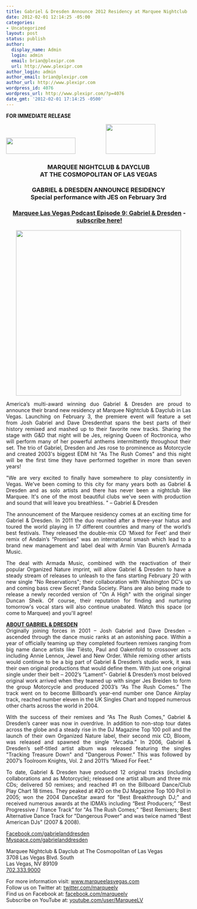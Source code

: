 ```yaml
---
title: Gabriel & Dresden Announce 2012 Residency at Marquee Nightclub
date: 2012-02-01 12:14:25 -05:00
categories:
- Uncategorized
layout: post
status: publish
author:
  display_name: Admin
  login: admin
  email: brian@plexipr.com
  url: http://www.plexipr.com
author_login: admin
author_email: brian@plexipr.com
author_url: http://www.plexipr.com
wordpress_id: 4076
wordpress_url: http://www.plexipr.com/?p=4076
date_gmt: '2012-02-01 17:14:25 -0500'
---
```


<p><strong>FOR IMMEDIATE RELEASE</strong></p>
<div><strong><img src="http://img2.ymlp231.net/plexipr_marqueesig.jpg" alt="" width="189" height="44" />                </strong><strong>         <img class="aligncenter" src="http://img2.ymlp231.net/plexipr_TheCosmopolitan.png" alt="" width="135" height="81" /></strong></div>
<div></div>
<div>
<div align="center">
<h3>MARQUEE NIGHTCLUB &amp; DAYCLUB<br />
AT THE COSMOPOLITAN OF LAS VEGAS</h3>
<h3 dir="ltr">GABRIEL &amp; DRESDEN ANNOUNCE RESIDENCY<br />
Special performance with JES on February 3rd</h3>
<h3 dir="ltr"> <strong><a href="http://itunes.apple.com/us/podcast/marquee-las-vegas-podcast/id471398650?i=100169737" target="_blank">Marquee Las Vegas Podcast Episode 9: Gabriel &amp; Dresden</a> - <a href="http://itunes.apple.com/us/podcast/marquee-las-vegas-podcast/id471398650?i=100169737" target="_blank">subscribe here!</a></strong></h3>
<div dir="ltr"></div>
<div align="center">
<div align="center">
<div align="center"><img src="http://img2.ymlp231.net/plexipr_GabrielDresden2012_1.jpg" alt="" width="450" /></div>
</div>
</div>
</div>
<div></div>
<div>
<p style="text-align: justify;" dir="ltr">America’s multi-award winning duo Gabriel &amp; Dresden are proud to announce their brand new residency at Marquee Nightclub &amp; Dayclub in Las Vegas. Launching on February 3, the premiere event will feature a set from Josh Gabriel and Dave Dresdenthat spans the best parts of their history remixed and mashed up to their favorite new tracks. Sharing the stage with G&amp;D that night will be Jes, reigning Queen of Roctronica, who will perform many of her powerful anthems intermittently throughout their set. The trio of Gabriel, Dresden and Jes rose to prominence as Motorcycle and created 2003's biggest EDM hit "As The Rush Comes" and this night will be the first time they have performed together in more than seven years!</p>
<p style="text-align: justify;" dir="ltr">"We are very excited to finally have somewhere to play consistently in Vegas. We've been coming to this city for many years both as Gabriel &amp; Dresden and as solo artists and there has never been a nightclub like Marquee. It's one of the most beautiful clubs we've seen with production and sound that will leave you breathless. " – Gabriel &amp; Dresden</p>
<p style="text-align: justify;" dir="ltr">The announcement of the Marquee residency comes at an exciting time for Gabriel &amp; Dresden. In 2011 the duo reunited after a three-year hiatus and toured the world playing in 17 different countries and many of the world’s best festivals. They released the double-mix CD ‘Mixed for Feet’ and their remix of Andain’s “Promises” was an international smash which lead to a brand new management and label deal with Armin Van Buuren’s Armada Music.</p>
<p style="text-align: justify;" dir="ltr">The deal with Armada Music, combined with the reactivation of their popular Organized Nature imprint, will allow Gabriel &amp; Dresden to have a steady stream of releases to unleash to the fans starting February 20 with new single "No Reservations"; their collaboration with Washington DC's up and coming bass crew Secret Panda Society. Plans are also being made to release a newly recorded version of "On A High" with the original singer Duncan Sheik. Of course, their reputation for finding and nurturing tomorrow's vocal stars will also continue unabated. Watch this space (or come to Marquee) and you'll agree!</p>
<p style="text-align: justify;" dir="ltr"><span style="text-decoration: underline;"><strong>ABOUT GABRIEL &amp; DRESDEN</strong></span><br />
Originally joining forces in 2001 – Josh Gabriel and Dave Dresden – ascended through the dance music ranks at an astonishing pace. Within a year of officially teaming up they completed fourteen remixes ranging from big name dance artists like Tiësto, Paul and Oakenfold to crossover acts including Annie Lennox, Jewel and New Order. While remixing other artists would continue to be a big part of Gabriel &amp; Dresden’s studio work, it was their own original productions that would define them. With just one original single under their belt – 2002’s “Lament”- Gabriel &amp; Dresden’s most beloved original work arrived when they teamed up with singer Jes Breiden to form the group Motorcycle and produced 2003’s “As The Rush Comes.” The track went on to become Billboard’s year-end number one Dance Airplay track, reached number eleven in the UK Singles Chart and topped numerous other charts across the world in 2004.</p>
<p style="text-align: justify;" dir="ltr">With the success of their remixes and “As The Rush Comes,” Gabriel &amp; Dresden’s career was now in overdrive. In addition to non-stop tour dates across the globe and a steady rise in the DJ Magazine Top 100 poll and the launch of their own Organized Nature label, their second mix CD, Bloom, was released and spawned the single “Arcadia.” In 2006, Gabriel &amp; Dresden’s self-titled artist album was released featuring the singles "Tracking Treasure Down" and "Dangerous Power.” This was followed by 2007’s Toolroom Knights, Vol. 2 and 2011’s “Mixed For Feet.”</p>
<p style="text-align: justify;">To date, Gabriel &amp; Dresden have produced 12 original tracks (including collaborations and as Motorcycle); released one artist album and three mix CDs; delivered 50 remixes; and reached #1 on the Billboard Dance/Club Play Chart 18 times. They peaked at #20 on the DJ Magazine Top 100 Poll in 2005; won the 2004 DanceStar award for "Best Breakthrough DJ;" and received numerous awards at the IDMA’s including “Best Producers;” “Best Progressive / Trance Track” for "As The Rush Comes;" “Best Remixers; Best Alternative Dance Track for "Dangerous Power" and was twice named “Best American DJs” (2007 &amp; 2008).</p>
<p style="text-align: justify;"><a href="http://www.facebook.com/gabrielanddresden" target="_blank">Facebook.com/gabrielanddresden</a><br />
<a href="http://www.myspace.com/gabrielanddresden" target="_blank">Myspace.com/gabrielanddresden</a></p>
</div>
<p style="text-align: justify;">Marquee Nightclub &amp; Dayclub at The Cosmopolitan of Las Vegas<br />
3708 Las Vegas Blvd. South<br />
Las Vegas, NV 89109<a href="tel:702.333.9000" target="_blank"><br />
702.333.9000</a></p>
<div>
<p style="text-align: justify;">For more information visit: <a href="http://www.marqueelasvegas.com/" target="_blank">www</a><a href="http://www.marqueelasvegas.com/" target="_blank">.</a><a href="http://www.marqueelasvegas.com/" target="_blank">marqueelasvegas</a><a href="http://www.marqueelasvegas.com/" target="_blank">.</a><a href="http://www.marqueelasvegas.com/" target="_blank">com</a><br />
Follow us on Twitter at: <a href="http://www.twitter.com/marqueelv" target="_blank">twitter</a><a href="http://www.twitter.com/marqueelv" target="_blank">.</a><a href="http://www.twitter.com/marqueelv" target="_blank">com</a><a href="http://www.twitter.com/marqueelv" target="_blank">/</a><a href="http://www.twitter.com/marqueelv" target="_blank">marqueelv</a><br />
Find us on Facebook at: <a href="http://www.facebook.com/marqueelv" target="_blank">facebook</a><a href="http://www.facebook.com/marqueelv" target="_blank">.</a><a href="http://www.facebook.com/marqueelv" target="_blank">com</a><a href="http://www.facebook.com/marqueelv" target="_blank">/</a><a href="http://www.facebook.com/marqueelv" target="_blank">marqueelv</a><br />
Subscribe on YouTube at: <a href="http://www.youtube.com/user/MarqueeLV" target="_blank">youtube</a><a href="http://www.youtube.com/user/MarqueeLV" target="_blank">.</a><a href="http://www.youtube.com/user/MarqueeLV" target="_blank">com</a><a href="http://www.youtube.com/user/MarqueeLV" target="_blank">/</a><a href="http://www.youtube.com/user/MarqueeLV" target="_blank">user</a><a href="http://www.youtube.com/user/MarqueeLV" target="_blank">/</a><a href="http://www.youtube.com/user/MarqueeLV" target="_blank">MarqueeLV</a></p>
</div>
</div>
